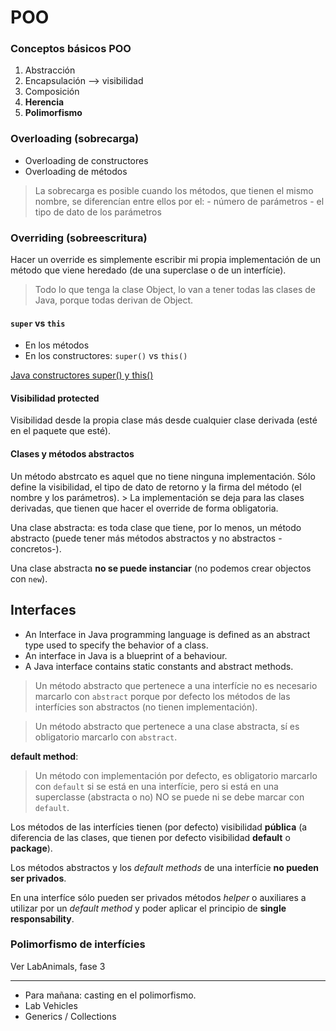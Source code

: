 # POO 

### Conceptos básicos POO 

1. Abstracción
2. Encapsulación --> visibilidad
3. Composición
4. **Herencia**
5. **Polimorfismo**

### Overloading (sobrecarga)

- Overloading de constructores
- Overloading de métodos

> La sobrecarga es posible cuando los métodos, que tienen el mismo nombre, se diferencían entre ellos por el:
    - número de parámetros
    - el tipo de dato de los parámetros

### Overriding (sobreescritura)

Hacer un override es simplemente escribir mi propia implementación de un método que viene
heredado (de una superclase o de un interfície).

> Todo lo que tenga la clase Object, lo van a tener
todas las clases de Java, porque todas derivan
de Object.

#### ``super`` vs ``this``

- En los métodos
- En los constructores: ``super()`` vs ``this()``

[Java constructores super() y this()](https://www.arquitecturajava.com/java-constructores-y-super/)

#### Visibilidad protected

Visibilidad desde la propia clase más desde 
cualquier clase derivada (esté en el paquete
que esté).

#### Clases y métodos abstractos

Un método abstrcato es aquel que no tiene
ninguna implementación. Sólo define la visibilidad,
el tipo de dato de retorno y la firma del método
(el nombre y los parámetros). > La implementación
se deja para las clases derivadas, que tienen que 
hacer el override de forma obligatoria.

Una clase abstracta: es toda clase que tiene, por
lo menos, un método abstracto (puede tener más 
métodos abstractos y no abstractos -concretos-).

Una clase abstracta **no se puede instanciar** (no
podemos crear objectos con ``new``).

## Interfaces

- An Interface in Java programming language is defined as an abstract type used to specify the behavior of a class. 
- An interface in Java is a blueprint of a behaviour. 
- A Java interface contains static constants and abstract methods.

> Un método abstracto que pertenece a una interfície no es necesario marcarlo
con ``abstract`` porque por defecto los métodos de las interfícies son
abstractos (no tienen implementación).

> Un método abstracto que pertenece a una clase abstracta, sí es obligatorio
marcarlo con ``abstract``.

**default method**:

> Un método con implementación por defecto, es obligatorio marcarlo con
``default`` si se está en una interfície, pero si está en una superclasse
(abstracta o no) NO se puede ni se debe marcar con ``default``.

Los métodos de las interfícies tienen (por defecto) visibilidad **pública** (a 
diferencia de las clases, que tienen por defecto visibilidad **default** o 
**package**).

Los métodos abstractos y los _default methods_ de una interfície **no pueden
ser privados**.

En una interfíce sólo pueden ser privados métodos _helper_ o auxiliares a 
utilizar por un _default method_ y poder aplicar el principio de **single
responsability**.

### Polimorfismo de interfícies

Ver LabAnimals, fase 3


---
- Para mañana: casting en el polimorfismo.
- Lab Vehicles
- Generics / Collections




 



